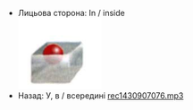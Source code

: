 - Лицьова сторона: In / inside <br /> ![prepositions_01.jpg](44.jpg)
- Назад: У, в / всередині [rec1430907076.mp3](48.mp3)